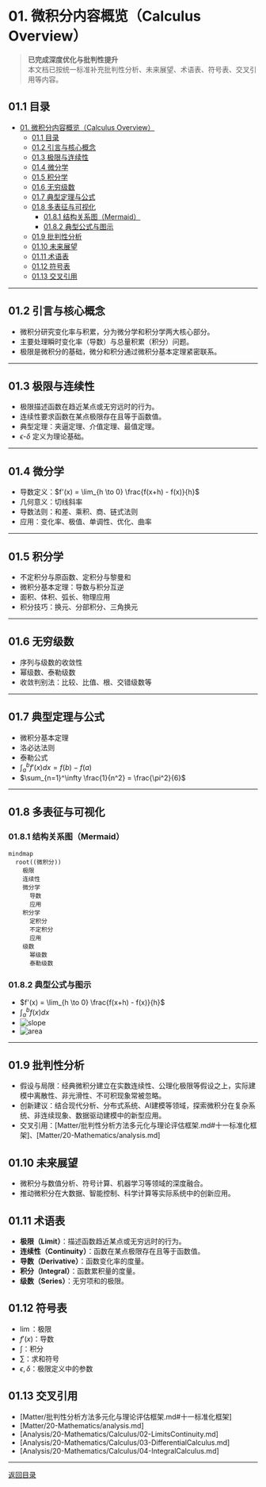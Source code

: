 # 01. 微积分内容概览（Calculus Overview）

> **已完成深度优化与批判性提升**  
> 本文档已按统一标准补充批判性分析、未来展望、术语表、符号表、交叉引用等内容。

## 01.1 目录

- [01. 微积分内容概览（Calculus Overview）](#01-微积分内容概览calculus-overview)
  - [01.1 目录](#011-目录)
  - [01.2 引言与核心概念](#012-引言与核心概念)
  - [01.3 极限与连续性](#013-极限与连续性)
  - [01.4 微分学](#014-微分学)
  - [01.5 积分学](#015-积分学)
  - [01.6 无穷级数](#016-无穷级数)
  - [01.7 典型定理与公式](#017-典型定理与公式)
  - [01.8 多表征与可视化](#018-多表征与可视化)
    - [01.8.1 结构关系图（Mermaid）](#0181-结构关系图mermaid)
    - [01.8.2 典型公式与图示](#0182-典型公式与图示)
  - [01.9 批判性分析](#019-批判性分析)
  - [01.10 未来展望](#0110-未来展望)
  - [01.11 术语表](#0111-术语表)
  - [01.12 符号表](#0112-符号表)
  - [01.13 交叉引用](#0113-交叉引用)

---

## 01.2 引言与核心概念

- 微积分研究变化率与积累，分为微分学和积分学两大核心部分。
- 主要处理瞬时变化率（导数）与总量积累（积分）问题。
- 极限是微积分的基础，微分和积分通过微积分基本定理紧密联系。

---

## 01.3 极限与连续性

- 极限描述函数在趋近某点或无穷远时的行为。
- 连续性要求函数在某点极限存在且等于函数值。
- 典型定理：夹逼定理、介值定理、最值定理。
- $\epsilon$-$\delta$ 定义为理论基础。

---

## 01.4 微分学

- 导数定义：$f'(x) = \lim_{h \to 0} \frac{f(x+h) - f(x)}{h}$
- 几何意义：切线斜率
- 导数法则：和差、乘积、商、链式法则
- 应用：变化率、极值、单调性、优化、曲率

---

## 01.5 积分学

- 不定积分与原函数、定积分与黎曼和
- 微积分基本定理：导数与积分互逆
- 面积、体积、弧长、物理应用
- 积分技巧：换元、分部积分、三角换元

---

## 01.6 无穷级数

- 序列与级数的收敛性
- 幂级数、泰勒级数
- 收敛判别法：比较、比值、根、交错级数等

---

## 01.7 典型定理与公式

- 微积分基本定理
- 洛必达法则
- 泰勒公式
- $\int_a^b f'(x)dx = f(b) - f(a)$
- $\sum_{n=1}^\infty \frac{1}{n^2} = \frac{\pi^2}{6}$

---

## 01.8 多表征与可视化

### 01.8.1 结构关系图（Mermaid）

```mermaid
mindmap
  root((微积分))
    极限
    连续性
    微分学
      导数
      应用
    积分学
      定积分
      不定积分
      应用
    级数
      幂级数
      泰勒级数
```

### 01.8.2 典型公式与图示

- $f'(x) = \lim_{h \to 0} \frac{f(x+h) - f(x)}{h}$
- $\int_a^b f(x)dx$
- ![slope](https://latex.codecogs.com/svg.image?\text{Slope%20of%20Tangent})
- ![area](https://latex.codecogs.com/svg.image?\text{Area%20under%20Curve})

---

## 01.9 批判性分析

- 假设与局限：经典微积分建立在实数连续性、公理化极限等假设之上，实际建模中离散性、非光滑性、不可积现象常被忽略。
- 创新建议：结合现代分析、分布式系统、AI建模等领域，探索微积分在复杂系统、非连续现象、数据驱动建模中的新型应用。
- 交叉引用：[Matter/批判性分析方法多元化与理论评估框架.md#十一标准化框架]、[Matter/20-Mathematics/analysis.md]

## 01.10 未来展望

- 微积分与数值分析、符号计算、机器学习等领域的深度融合。
- 推动微积分在大数据、智能控制、科学计算等实际系统中的创新应用。

## 01.11 术语表

- **极限（Limit）**：描述函数趋近某点或无穷远时的行为。
- **连续性（Continuity）**：函数在某点极限存在且等于函数值。
- **导数（Derivative）**：函数变化率的度量。
- **积分（Integral）**：函数累积量的度量。
- **级数（Series）**：无穷项和的极限。

## 01.12 符号表

- $\lim$：极限
- $f'(x)$：导数
- $\int$：积分
- $\sum$：求和符号
- $\epsilon,\delta$：极限定义中的参数

## 01.13 交叉引用

- [Matter/批判性分析方法多元化与理论评估框架.md#十一标准化框架]
- [Matter/20-Mathematics/analysis.md]
- [Analysis/20-Mathematics/Calculus/02-LimitsContinuity.md]
- [Analysis/20-Mathematics/Calculus/03-DifferentialCalculus.md]
- [Analysis/20-Mathematics/Calculus/04-IntegralCalculus.md]

---

[返回目录](#011-目录)
